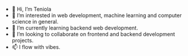 - 👋 Hi, I’m Teniola
- 👀 I’m interested in web development, machine learning and computer science in general.
- 🌱 I’m currently learning backend web development.
- 💞️ I’m looking to collaborate on frontend and backend development projects.
- 📫 I flow with vibes. 

<!---
Omoteniola-dev/Omoteniola-dev is a ✨ special ✨ repository because its `README.md` (this file) appears on your GitHub profile.
You can click the Preview link to take a look at your changes.
--->

